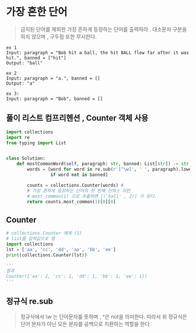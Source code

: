 # 가장 흔한 단어

> 금지된 단어를 제외한 가장 흔하게 등장하는 단어를 출력하라 .
> 대소문자 구분을 하지 않으며 , 구두점 또한 무시한다.

```
ex 1
Input: paragraph = "Bob hit a ball, the hit BALL flew far after it was hit.", banned = ["hit"]
Output: "ball"

ex 2
Input: paragraph = "a.", banned = []
Output: "a"

ex 3:
Input: paragraph = "Bob", banned = []
```

## 풀이 리스트 컴프리헨션 , Counter 객체 사용

```python
import collections
import re
from typing import List


class Solution:
    def mostCommonWord(self, paragraph: str, banned: List[str]) -> str:
        words = [word for word in re.sub(r'[^\w]', ' ', paragraph).lower().split() # 단어가 아닌 것은 공백으로 치환을 해서 반복문을 돌린다.
                 if word not in banned]

        counts = collections.Counter(words) # 
        # 가장 흔하게 등장하는 단어의 첫 번째 인덱스 리턴
        # most_common(1) 으로 추출하면 [('ball' , 2)] 가 된다.
        return counts.most_common(1)[0][0] 
```

## Counter

```python
# collections.Counter 예제 (1)
# list를 입력값으로 함
import collections
lst = ['aa', 'cc', 'dd', 'aa', 'bb', 'ee']
print(collections.Counter(lst))

'''
결과
Counter({'aa': 2, 'cc': 1, 'dd': 1, 'bb': 1, 'ee': 1})
'''

```

## 정규식 re.sub

> 정규식에서 \w 는 단어문자를 뜻하며 , ^은 not을 의미한다.
> 따라서 위 정규식은 단어 문자가 아닌 모든 문자를 공백으로 치환하는 역할을 한다.
